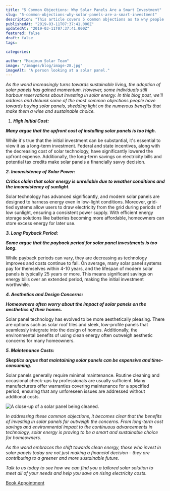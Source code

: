 ```yaml
---
title: "5 Common Objections: Why Solar Panels Are a Smart Investment"
slug: "5-common-objections-why-solar-panels-are-a-smart-investment"
description: "This article covers 5 common objections as to why people don’t think solar is a good idea."
publishedAt: "2019-03-11T07:37:41.000Z"
updatedAt: "2019-03-11T07:37:41.000Z"
featured: false
draft: false
tags:

categories:

author: "Maximum Solar Team"
image: "/images/blog/image-28.jpg"
imageAlt: "A person looking at a solar panel."
---
```


_As the world increasingly turns towards sustainable living, the adoption of solar panels has gained momentum. However, some individuals still harbour reservations about investing in solar energy. In this blog post, we'll address and debunk some of the most common objections people have towards buying solar panels, shedding light on the numerous benefits that make them a wise and sustainable choice._  

1.  **_High Initial Cost:_**
    

**_Many argue that the upfront cost of installing solar panels is too high._**

While it's true that the initial investment can be substantial, it's essential to view it as a long-term investment. Federal and state incentives, along with the decreasing cost of solar technology, have significantly lowered the upfront expense. Additionally, the long-term savings on electricity bills and potential tax credits make solar panels a financially savvy decision.  

**_2\. Inconsistency of Solar Power:_**

**_Critics claim that solar energy is unreliable due to weather conditions and the inconsistency of sunlight._**

Solar technology has advanced significantly, and modern solar panels are designed to harness energy even in low-light conditions. Moreover, grid-tied systems allow users to draw electricity from the grid during periods of low sunlight, ensuring a consistent power supply. With efficient energy storage solutions like batteries becoming more affordable, homeowners can store excess energy for later use.  

**_3\. Long Payback Period:_**

**_Some argue that the payback period for solar panel investments is too long._**

While payback periods can vary, they are decreasing as technology improves and costs continue to fall. On average, many solar panel systems pay for themselves within 4-10 years, and the lifespan of modern solar panels is typically 25 years or more. This means significant savings on energy bills over an extended period, making the initial investment worthwhile.  


  

**_4\. Aesthetics and Design Concerns:_**

**_Homeowners often worry about the impact of solar panels on the aesthetics of their homes._**

Solar panel technology has evolved to be more aesthetically pleasing. There are options such as solar roof tiles and sleek, low-profile panels that seamlessly integrate into the design of homes. Additionally, the environmental benefits of using clean energy often outweigh aesthetic concerns for many homeowners.

  

**_5\. Maintenance Costs:_**

**_Skeptics argue that maintaining solar panels can be expensive and time-consuming._**

Solar panels generally require minimal maintenance. Routine cleaning and occasional check-ups by professionals are usually sufficient. Many manufacturers offer warranties covering maintenance for a specified period, ensuring that any unforeseen issues are addressed without additional costs.

![A close-up of a solar panel being cleaned.](/images/blog/image-29.jpg)

_In addressing these common objections, it becomes clear that the benefits of investing in solar panels far outweigh the concerns. From long-term cost savings and environmental impact to the continuous advancements in technology, solar energy is proving to be a smart and sustainable choice for homeowners._

_As the world embraces the shift towards clean energy, those who invest in solar panels today are not just making a financial decision – they are contributing to a greener and more sustainable future._

_Talk to us today to see how we can find you a tailored solar solution to meet all of your needs and help you save on rising electricity costs._

[Book Appointment](/contact)

